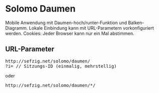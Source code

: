 Solomo Daumen
=============

Mobile Anwendung mit Daumen-hoch/runter-Funktion und Balken-Diagramm. 
Lokale Einbindung kann mit URL-Parametern vorkonfiguriert werden. 
Cookies: Jeder Browser kann nur ein Mal abstimmen. 

## URL-Parameter

<pre>
http://sefzig.net/solomo/daumen/
?i= // Sitzungs-ID (einmalig, mehrstellig)
</pre>
oder
<pre>
http://sefzig.net/solomo/daumen/*/
</pre>